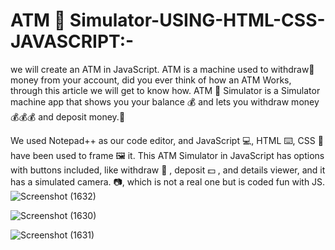 # ATM 🏧 Simulator-USING-HTML-CSS-JAVASCRIPT:-
we will create an ATM in JavaScript. ATM is a machine used to withdraw💸  money from your account, did you ever think of how an ATM Works, through this article we will get to know how. ATM 🏧 Simulator is a Simulator machine app that shows you your balance 💰 and lets you withdraw money 💰💰💰 and deposit money.💸

We used Notepad++ as our code editor, and  JavaScript 💻, HTML ⌨️, CSS 💅 have been used to frame 🖼️  it. This ATM Simulator in JavaScript has options with buttons included, like withdraw 💸 , deposit 💵 , and details viewer, and it has a simulated camera. 📷, which is not a real one but is coded fun with JS. 
![Screenshot (1632)](https://github.com/Kalyan4636/CALCULATOR-USING-JAVASCRIPT/assets/79601235/bb8434e9-c260-453c-b0a8-6a67277ac781)


![Screenshot (1630)](https://github.com/Kalyan4636/CALCULATOR-USING-JAVASCRIPT/assets/79601235/e20b3cb7-4d12-4088-8df8-7732c45142a1)

![Screenshot (1631)](https://github.com/Kalyan4636/CALCULATOR-USING-JAVASCRIPT/assets/79601235/01a7a969-6ab9-4649-b12c-48d083220b07)


